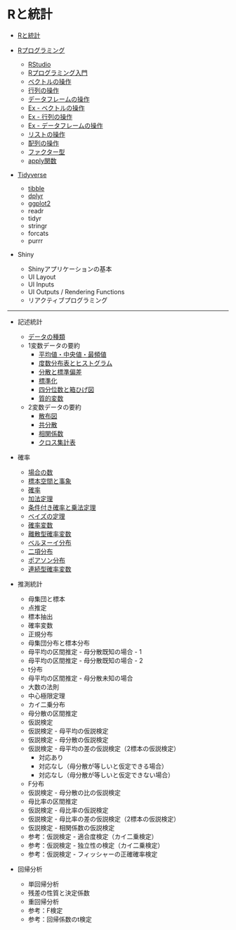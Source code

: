 # Rと統計

* [Rと統計](docs/01.md)

* [Rプログラミング](docs/02.md)
    - [RStudio](docs/03.md)
    - [Rプログラミング入門](docs/04.md)
    - [ベクトルの操作](docs/05.md)
    - [行列の操作](docs/06.md)
    - [データフレームの操作](docs/07.md)
    - [Ex - ベクトルの操作](docs/ex/05_ex.md)
    - [Ex - 行列の操作](docs/ex/06_ex.md)
    - [Ex - データフレームの操作](docs/ex/07_ex.md)
    - [リストの操作](docs/08.md)
    - [配列の操作](docs/09.md)
    - [ファクター型](docs/10.md)
    - [apply関数](docs/11.md)

* [Tidyverse](docs/201.md)
    * [tibble](docs/202.md)
    * [dplyr](docs/203.md)
    * [ggplot2](docs/204.md)
    * readr
    * tidyr
    * stringr
    * forcats
    * purrr

* Shiny
    * Shinyアプリケーションの基本
    * UI Layout
    * UI Inputs
    * UI Outputs / Rendering Functions
    * リアクティブプログラミング

---

* 記述統計
    - [データの種類](docs/101.md)
    - 1変数データの要約
        - [平均値・中央値・最頻値](docs/102.md)
        - [度数分布表とヒストグラム](docs/103.md)
        - [分散と標準偏差](docs/104.md)
        - [標準化](docs/105.md)
        - [四分位数と箱ひげ図](docs/106.md)
        - [質的変数](docs/107.md)
    - 2変数データの要約
        - [散布図](docs/108.md)
        - [共分散](docs/109.md)
        - [相関係数](docs/110.md)
        - [クロス集計表](docs/111.md)

* 確率
    - [場合の数](docs/301.md)
    - [標本空間と事象](docs/302.md)
    - [確率](docs/303.md)
    - [加法定理](docs/304.md)
    - [条件付き確率と乗法定理](docs/305.md)
    - [ベイズの定理](docs/306.md)
    - [確率変数](docs/307.md)
    - [離散型確率変数](docs/308.md)
    - [ベルヌーイ分布](docs/309.md)
    - [二項分布](docs/310.md)
    - [ポアソン分布](docs/311.md)
    - [連続型確率変数](docs/312.md)

* 推測統計
    - 母集団と標本
    - 点推定
    - 標本抽出
    - 確率変数
    - 正規分布
    - 母集団分布と標本分布
    - 母平均の区間推定 - 母分散既知の場合 - 1
    - 母平均の区間推定 - 母分散既知の場合 - 2
    - t分布
    - 母平均の区間推定 - 母分散未知の場合
    - 大数の法則
    - 中心極限定理
    - カイ二乗分布
    - 母分散の区間推定
    - 仮説検定
    - 仮説検定 - 母平均の仮説検定
    - 仮説検定 - 母分散の仮説検定
    - 仮説検定 - 母平均の差の仮説検定（2標本の仮説検定）
        + 対応あり
        + 対応なし（母分散が等しいと仮定できる場合）
        + 対応なし（母分散が等しいと仮定できない場合）
    - F分布
    - 仮説検定 - 母分散の比の仮説検定
    - 母比率の区間推定
    - 仮説検定 - 母比率の仮説検定
    - 仮説検定 - 母比率の差の仮説検定（2標本の仮説検定）
    - 仮説検定 - 相関係数の仮説検定
    - 参考：仮説検定 - 適合度検定（カイ二乗検定）
    - 参考：仮説検定 - 独立性の検定（カイ二乗検定）
    - 参考：仮説検定 - フィッシャーの正確確率検定

* 回帰分析
    - 単回帰分析
    - 残差の性質と決定係数
    - 重回帰分析
    - 参考：F検定
    - 参考：回帰係数のt検定